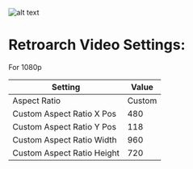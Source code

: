 ![alt text](https://i.imgur.com/d7SvD1e.png)

# Retroarch Video Settings:

For 1080p

Setting | Value
--- | ---
Aspect Ratio | Custom
Custom Aspect Ratio X Pos | 480
Custom Aspect Ratio Y Pos | 118
Custom Aspect Ratio Width | 960
Custom Aspect Ratio Height | 720
